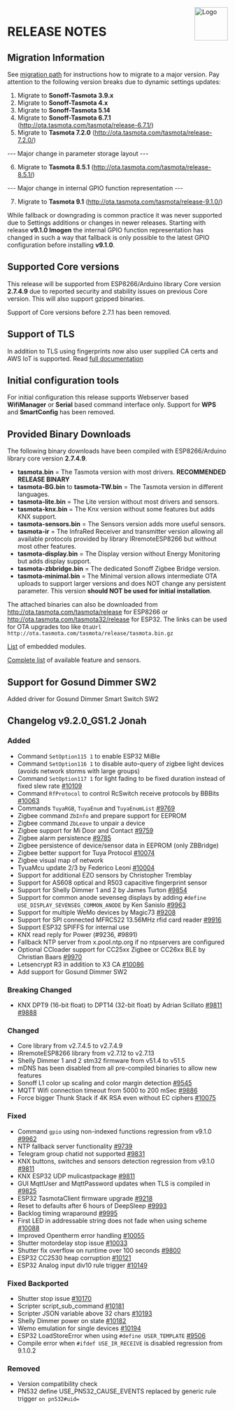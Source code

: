 <img src="https://github.com/arendst/Tasmota/blob/master/tools/logo/TASMOTA_FullLogo_Vector.svg" alt="Logo" align="right" height="76"/>

# RELEASE NOTES

## Migration Information

See [migration path](https://tasmota.github.io/docs/Upgrading#migration-path) for instructions how to migrate to a major version. Pay attention to the following version breaks due to dynamic settings updates:

1. Migrate to **Sonoff-Tasmota 3.9.x**
2. Migrate to **Sonoff-Tasmota 4.x**
3. Migrate to **Sonoff-Tasmota 5.14**
4. Migrate to **Sonoff-Tasmota 6.7.1** (http://ota.tasmota.com/tasmota/release-6.7.1/)
5. Migrate to **Tasmota 7.2.0** (http://ota.tasmota.com/tasmota/release-7.2.0/)

--- Major change in parameter storage layout ---

6. Migrate to **Tasmota 8.5.1** (http://ota.tasmota.com/tasmota/release-8.5.1/)

--- Major change in internal GPIO function representation ---

7. Migrate to **Tasmota 9.1** (http://ota.tasmota.com/tasmota/release-9.1.0/)

While fallback or downgrading is common practice it was never supported due to Settings additions or changes in newer releases. Starting with release **v9.1.0 Imogen** the internal GPIO function representation has changed in such a way that fallback is only possible to the latest GPIO configuration before installing **v9.1.0**.

## Supported Core versions

This release will be supported from ESP8266/Arduino library Core version **2.7.4.9** due to reported security and stability issues on previous Core version. This will also support gzipped binaries.

Support of Core versions before 2.7.1 has been removed.

## Support of TLS

In addition to TLS using fingerprints now also user supplied CA certs and AWS IoT is supported. Read [full documentation](https://tasmota.github.io/docs/AWS-IoT)

## Initial configuration tools

For initial configuration this release supports Webserver based **WifiManager** or **Serial** based command interface only. Support for **WPS** and **SmartConfig** has been removed.

## Provided Binary Downloads

The following binary downloads have been compiled with ESP8266/Arduino library core version **2.7.4.9**.

- **tasmota.bin** = The Tasmota version with most drivers. **RECOMMENDED RELEASE BINARY**
- **tasmota-BG.bin** to **tasmota-TW.bin** = The Tasmota version in different languages.
- **tasmota-lite.bin** = The Lite version without most drivers and sensors.
- **tasmota-knx.bin** = The Knx version without some features but adds KNX support.
- **tasmota-sensors.bin** = The Sensors version adds more useful sensors.
- **tasmota-ir** = The InfraRed Receiver and transmitter version allowing all available protocols provided by library IRremoteESP8266 but without most other features.
- **tasmota-display.bin** = The Display version without Energy Monitoring but adds display support.
- **tasmota-zbbridge.bin** = The dedicated Sonoff Zigbee Bridge version.
- **tasmota-minimal.bin** = The Minimal version allows intermediate OTA uploads to support larger versions and does NOT change any persistent parameter. This version **should NOT be used for initial installation**.

The attached binaries can also be downloaded from http://ota.tasmota.com/tasmota/release for ESP8266 or http://ota.tasmota.com/tasmota32/release for ESP32. The links can be used for OTA upgrades too like ``OtaUrl http://ota.tasmota.com/tasmota/release/tasmota.bin.gz``

[List](MODULES.md) of embedded modules.

[Complete list](BUILDS.md) of available feature and sensors.

## Support for Gosund Dimmer SW2

Added driver for Gosund Dimmer Smart Switch SW2

## Changelog v9.2.0_GS1.2 Jonah
### Added
- Command ``SetOption115 1`` to enable ESP32 MiBle
- Command ``SetOption116 1`` to disable auto-query of zigbee light devices (avoids network storms with large groups)
- Command ``SetOption117 1`` for light fading to be fixed duration instead of fixed slew rate [#10109](https://github.com/arendst/Tasmota/issues/10109)
- Command ``RfProtocol`` to control RcSwitch receive protocols by BBBits [#10063](https://github.com/arendst/Tasmota/issues/10063)
- Commands ``TuyaRGB``, ``TuyaEnum`` and ``TuyaEnumList`` [#9769](https://github.com/arendst/Tasmota/issues/9769)
- Zigbee command ``ZbInfo`` and prepare support for EEPROM
- Zigbee command ``ZbLeave`` to unpair a device
- Zigbee support for Mi Door and Contact [#9759](https://github.com/arendst/Tasmota/issues/9759)
- Zigbee alarm persistence [#9785](https://github.com/arendst/Tasmota/issues/9785)
- Zigbee persistence of device/sensor data in EEPROM (only ZBBridge)
- Zigbee better support for Tuya Protocol [#10074](https://github.com/arendst/Tasmota/issues/10074)
- Zigbee visual map of network
- TyuaMcu update 2/3 by Federico Leoni [#10004](https://github.com/arendst/Tasmota/issues/10004)
- Support for additional EZO sensors by Christopher Tremblay
- Support for AS608 optical and R503 capacitive fingerprint sensor
- Support for Shelly Dimmer 1 and 2 by James Turton [#9854](https://github.com/arendst/Tasmota/issues/9854)
- Support for common anode sevenseg displays by adding ``#define USE_DISPLAY_SEVENSEG_COMMON_ANODE`` by Ken Sanislo [#9963](https://github.com/arendst/Tasmota/issues/9963)
- Support for multiple WeMo devices by Magic73 [#9208](https://github.com/arendst/Tasmota/issues/9208)
- Support for SPI connected MFRC522 13.56MHz rfid card reader [#9916](https://github.com/arendst/Tasmota/issues/9916)
- Support ESP32 SPIFFS for internal use
- KNX read reply for Power (#9236, #9891)
- Fallback NTP server from x.pool.ntp.org if no ntpservers are configured
- Optional CCloader support for CC25xx Zigbee or CC26xx BLE by Christian Baars [#9970](https://github.com/arendst/Tasmota/issues/9970)
- Letsencrypt R3 in addition to X3 CA [#10086](https://github.com/arendst/Tasmota/issues/10086)
- Add support for Gosund Dimmer SW2

### Breaking Changed
- KNX DPT9 (16-bit float) to DPT14 (32-bit float) by Adrian Scillato [#9811](https://github.com/arendst/Tasmota/issues/9811) [#9888](https://github.com/arendst/Tasmota/issues/9888)

### Changed
- Core library from v2.7.4.5 to v2.7.4.9
- IRremoteESP8266 library from v2.7.12 to v2.7.13
- Shelly Dimmer 1 and 2 stm32 firmware from v51.4 to v51.5
- mDNS has been disabled from all pre-compiled binaries to allow new features
- Sonoff L1 color up scaling and color margin detection [#9545](https://github.com/arendst/Tasmota/issues/9545)
- MQTT Wifi connection timeout from 5000 to 200 mSec [#9886](https://github.com/arendst/Tasmota/issues/9886)
- Force bigger Thunk Stack if 4K RSA even without EC ciphers [#10075](https://github.com/arendst/Tasmota/issues/10075)

### Fixed
- Command ``gpio`` using non-indexed functions regression from v9.1.0 [#9962](https://github.com/arendst/Tasmota/issues/9962)
- NTP fallback server functionality [#9739](https://github.com/arendst/Tasmota/issues/9739)
- Telegram group chatid not supported [#9831](https://github.com/arendst/Tasmota/issues/9831)
- KNX buttons, switches and sensors detection regression from v9.1.0 [#9811](https://github.com/arendst/Tasmota/issues/9811)
- KNX ESP32 UDP mulicastpackage [#9811](https://github.com/arendst/Tasmota/issues/9811)
- GUI MqttUser and MqttPassword updates when TLS is compiled in [#9825](https://github.com/arendst/Tasmota/issues/9825)
- ESP32 TasmotaClient firmware upgrade [#9218](https://github.com/arendst/Tasmota/issues/9218)
- Reset to defaults after 6 hours of DeepSleep [#9993](https://github.com/arendst/Tasmota/issues/9993)
- Backlog timing wraparound [#9995](https://github.com/arendst/Tasmota/issues/9995)
- First LED in addressable string does not fade when using scheme [#10088](https://github.com/arendst/Tasmota/issues/10088)
- Improved Opentherm error handling [#10055](https://github.com/arendst/Tasmota/issues/10055)
- Shutter motordelay stop issue [#10033](https://github.com/arendst/Tasmota/issues/10033)
- Shutter fix overflow on runtime over 100 seconds [#9800](https://github.com/arendst/Tasmota/issues/9800)
- ESP32 CC2530 heap corruption [#10121](https://github.com/arendst/Tasmota/issues/10121)
- ESP32 Analog input div10 rule trigger [#10149](https://github.com/arendst/Tasmota/issues/10149)

### Fixed Backported
- Shutter stop issue [#10170](https://github.com/arendst/Tasmota/issues/10170)
- Scripter script_sub_command [#10181](https://github.com/arendst/Tasmota/issues/10181)
- Scripter JSON variable above 32 chars [#10193](https://github.com/arendst/Tasmota/issues/10193)
- Shelly Dimmer power on state [#10182](https://github.com/arendst/Tasmota/issues/10182)
- Wemo emulation for single devices [#10194](https://github.com/arendst/Tasmota/issues/10194)
- ESP32 LoadStoreError when using ``#define USER_TEMPLATE`` [#9506](https://github.com/arendst/Tasmota/issues/9506)
- Compile error when ``#ifdef USE_IR_RECEIVE`` is disabled regression from 9.1.0.2

### Removed
- Version compatibility check
- PN532 define USE_PN532_CAUSE_EVENTS replaced by generic rule trigger `on pn532#uid=`
